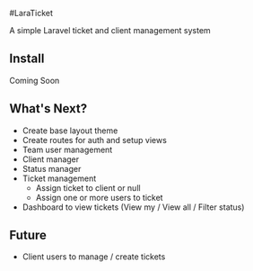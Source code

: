 #LaraTicket

A simple Laravel ticket and client management system

## Install

Coming Soon

## What's Next?

- Create base layout theme
- Create routes for auth and setup views
- Team user management
- Client manager
- Status manager
- Ticket management
  - Assign ticket to client or null
  - Assign one or more users to ticket
- Dashboard to view tickets (View my / View all / Filter status)

## Future

- Client users to manage / create tickets